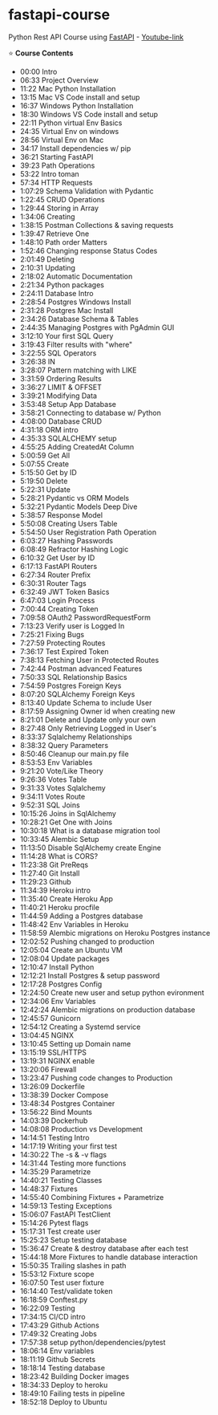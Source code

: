 # fastapi-course

Python Rest API Course using [FastAPI](https://fastapi.tiangolo.com/) - [Youtube-link](https://www.youtube.com/watch?v=0sOvCWFmrtA)

⭐️ **Course Contents**

- 00:00 Intro
- 06:33 Project Overview
- 11:22 Mac Python Installation
- 13:15 Mac VS Code install and setup
- 16:37 Windows Python Installation
- 18:30 Windows VS Code install and setup
- 22:11 Python virtual Env Basics
- 24:35 Virtual Env on windows
- 28:56 Virtual Env on Mac
- 34:17 Install dependencies w/ pip
- 36:21 Starting FastAPI
- 39:23 Path Operations
- 53:22 Intro toman
- 57:34 HTTP Requests
- 1:07:29 Schema Validation with Pydantic
- 1:22:45 CRUD Operations
- 1:29:44 Storing in Array
- 1:34:06 Creating
- 1:38:15 Postman Collections & saving requests
- 1:39:47 Retrieve One
- 1:48:10 Path order Matters
- 1:52:46 Changing response Status Codes
- 2:01:49 Deleting
- 2:10:31 Updating
- 2:18:02 Automatic Documentation
- 2:21:34 Python packages
- 2:24:11 Database Intro
- 2:28:54 Postgres Windows Install
- 2:31:28 Postgres Mac Install
- 2:34:26 Database Schema & Tables
- 2:44:35 Managing Postgres with PgAdmin GUI
- 3:12:10 Your first SQL Query
- 3:19:43 Filter results with "where"
- 3:22:55 SQL Operators
- 3:26:38 IN
- 3:28:07 Pattern matching with LIKE
- 3:31:59 Ordering Results
- 3:36:27 LIMIT & OFFSET
- 3:39:21 Modifying Data
- 3:53:48 Setup App Database
- 3:58:21 Connecting to database w/ Python
- 4:08:00 Database CRUD
- 4:31:18 ORM intro
- 4:35:33 SQLALCHEMY setup
- 4:55:25 Adding CreatedAt Column
- 5:00:59 Get All
- 5:07:55 Create
- 5:15:50 Get by ID
- 5:19:50 Delete
- 5:22:31 Update
- 5:28:21 Pydantic vs ORM Models
- 5:32:21 Pydantic Models Deep Dive
- 5:38:57 Response Model
- 5:50:08 Creating Users Table
- 5:54:50 User Registration Path Operation
- 6:03:27 Hashing Passwords
- 6:08:49 Refractor Hashing Logic
- 6:10:32 Get User by ID
- 6:17:13 FastAPI Routers
- 6:27:34 Router Prefix
- 6:30:31 Router Tags
- 6:32:49 JWT Token Basics
- 6:47:03 Login Process
- 7:00:44 Creating Token
- 7:09:58 OAuth2 PasswordRequestForm
- 7:13:23 Verify user is Logged In
- 7:25:21 Fixing Bugs
- 7:27:59 Protecting Routes
- 7:36:17 Test Expired Token
- 7:38:13 Fetching User in Protected Routes
- 7:42:44 Postman advanced Features
- 7:50:33 SQL Relationship Basics
- 7:54:59 Postgres Foreign Keys
- 8:07:20 SQLAlchemy Foreign Keys
- 8:13:40 Update Schema to include User
- 8:17:59 Assigning Owner id when creating new
- 8:21:01 Delete and Update only your own
- 8:27:48 Only Retrieving Logged in User's
- 8:33:37 Sqlalchemy Relationships
- 8:38:32 Query Parameters
- 8:50:46 Cleanup our main.py file
- 8:53:53 Env Variables
- 9:21:20 Vote/Like Theory
- 9:26:36 Votes Table
- 9:31:33 Votes Sqlalchemy
- 9:34:11 Votes Route
- 9:52:31 SQL Joins
- 10:15:26 Joins in SqlAlchemy
- 10:28:21 Get One with Joins
- 10:30:18 What is a database migration tool
- 10:33:45 Alembic Setup
- 11:13:50 Disable SqlAlchemy create Engine
- 11:14:28 What is CORS?
- 11:23:38 Git PreReqs
- 11:27:40 Git Install
- 11:29:23 Github
- 11:34:39 Heroku intro
- 11:35:40 Create Heroku App
- 11:40:21 Heroku procfile
- 11:44:59 Adding a Postgres database
- 11:48:42 Env Variables in Heroku
- 11:58:59 Alembic migrations on Heroku Postgres instance
- 12:02:52 Pushing changed to production
- 12:05:04 Create an Ubuntu VM
- 12:08:04 Update packages
- 12:10:47 Install Python
- 12:12:21 Install Postgres & setup password
- 12:17:28 Postgres Config
- 12:24:50 Create new user and setup python evironment
- 12:34:06 Env Variables
- 12:42:24 Alembic migrations on production database
- 12:45:57 Gunicorn
- 12:54:12 Creating a Systemd service
- 13:04:45 NGINX
- 13:10:45 Setting up Domain name
- 13:15:19 SSL/HTTPS
- 13:19:31 NGINX enable
- 13:20:06 Firewall
- 13:23:47 Pushing code changes to Production
- 13:26:09 Dockerfile
- 13:38:39 Docker Compose
- 13:48:34 Postgres Container
- 13:56:22 Bind Mounts
- 14:03:39 Dockerhub
- 14:08:08 Production vs Development
- 14:14:51 Testing Intro
- 14:17:19 Writing your first test
- 14:30:22 The -s & -v flags
- 14:31:44 Testing more functions
- 14:35:29 Parametrize
- 14:40:21 Testing Classes
- 14:48:37 Fixtures
- 14:55:40 Combining Fixtures + Parametrize
- 14:59:13 Testing Exceptions
- 15:06:07 FastAPI TestClient
- 15:14:26 Pytest flags
- 15:17:31 Test create user
- 15:25:23 Setup testing database
- 15:36:47 Create & destroy database after each test
- 15:44:18 More Fixtures to handle database interaction
- 15:50:35 Trailing slashes in path
- 15:53:12 Fixture scope
- 16:07:50 Test user fixture
- 16:14:40 Test/validate token
- 16:18:59 Conftest.py
- 16:22:09 Testing
- 17:34:15 CI/CD intro
- 17:43:29 Github Actions
- 17:49:32 Creating Jobs
- 17:57:38 setup python/dependencies/pytest
- 18:06:14 Env variables
- 18:11:19 Github Secrets
- 18:18:14 Testing database
- 18:23:42 Building Docker images
- 18:34:33 Deploy to heroku
- 18:49:10 Failing tests in pipeline
- 18:52:18 Deploy to Ubuntu
